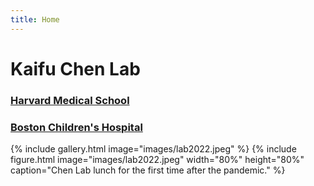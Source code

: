 ```yaml
---
title: Home
---
```

# Kaifu Chen Lab
### [Harvard Medical School](https://hms.harvard.edu) 
### [Boston Children's Hospital](http://www.childrenshospital.org)

{%
  include gallery.html
  image="images/lab2022.jpeg"
%}
{%
  include figure.html
  image="images/lab2022.jpeg"
  width="80%"
  height="80%"
  caption="Chen Lab lunch for the first time after the pandemic."
%}
